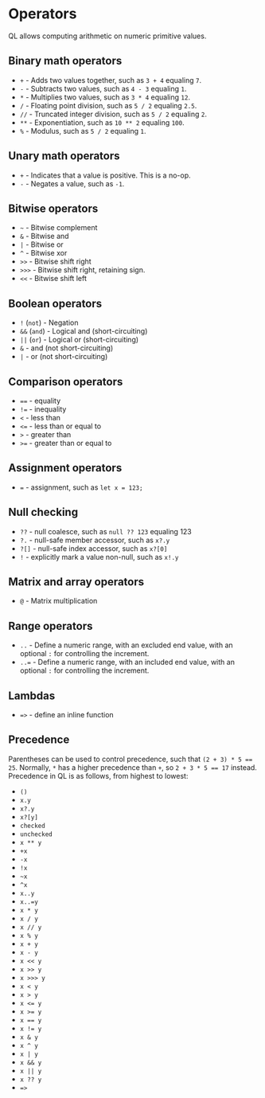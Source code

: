 # Operators
QL allows computing arithmetic on numeric primitive values.

## Binary math operators

* `+` - Adds two values together, such as `3 + 4` equaling `7`.
* `-` - Subtracts two values, such as `4 - 3` equaling `1`.
* `*` - Multiplies two values, such as `3 * 4` equaling `12`.
* `/` - Floating point division, such as `5 / 2` equaling `2.5`.
* `//` - Truncated integer division, such as `5 / 2` equaling `2`.
* `**` - Exponentiation, such as `10 ** 2` equaling `100`.
* `%` - Modulus, such as `5 / 2` equaling `1`.

## Unary math operators

* `+` - Indicates that a value is positive. This is a no-op.
* `-` - Negates a value, such as `-1`.

## Bitwise operators

* `~` - Bitwise complement
* `&` - Bitwise and
* `|` - Bitwise or
* `^` - Bitwise xor
* `>>` - Bitwise shift right
* `>>>` - Bitwise shift right, retaining sign.
* `<<` - Bitwise shift left

## Boolean operators

* `!` (`not`) - Negation
* `&&` (`and`) - Logical and (short-circuiting)
* `||` (`or`) - Logical or (short-circuiting)
* `&` - and (not short-circuiting)
* `|` - or (not short-circuiting)

## Comparison operators

* `==` - equality
* `!=` - inequality
* `<` - less than
* `<=` - less than or equal to
* `>` - greater than
* `>=` - greater than or equal to

## Assignment operators

* `=` - assignment, such as `let x = 123;`

## Null checking

* `??` - null coalesce, such as `null ?? 123` equaling 123
* `?.` - null-safe member accessor, such as `x?.y`
* `?[]` - null-safe index accessor, such as `x?[0]`
* `!` - explicitly mark a value non-null, such as `x!.y`

## Matrix and array operators

* `@` - Matrix multiplication

## Range operators

* `..` - Define a numeric range, with an excluded end value, with an optional `:` for controlling the increment.
* `..=` - Define a numeric range, with an included end value, with an optional `:` for controlling the increment.

## Lambdas

* `=>` - define an inline function

## Precedence

Parentheses can be used to control precedence, such that `(2 + 3) * 5 == 25`. Normally, `*` has a higher precedence than `+`, so `2 + 3 * 5 == 17` instead. Precedence in QL is as follows, from highest to lowest:

* `()`
* `x.y`
* `x?.y`
* `x?[y]`
* `checked`
* `unchecked`
* `x ** y`
* `+x`
* `-x`
* `!x`
* `~x`
* `^x`
* `x..y`
* `x..=y`
* `x * y`
* `x / y`
* `x // y`
* `x % y`
* `x + y`
* `x - y`
* `x << y`
* `x >> y`
* `x >>> y`
* `x < y`
* `x > y`
* `x <= y`
* `x >= y`
* `x == y`
* `x != y`
* `x & y`
* `x ^ y`
* `x | y`
* `x && y`
* `x || y`
* `x ?? y`
* `=>`
